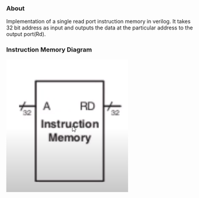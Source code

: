 ### About
Implementation of a single read port instruction memory in verilog. 
It takes 32 bit address as input and outputs the data at the particular address
to the output port(Rd).

### Instruction Memory Diagram
![](./circuit.png)